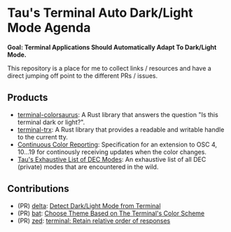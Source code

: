 # Tau's Terminal Auto Dark/Light Mode Agenda

**Goal: Terminal Applications Should Automatically Adapt To Dark/Light Mode.**

This repository is a place for me to collect links / resources and have a direct
jumping off point to the different PRs / issues.

## Products
* [terminal-colorsaurus]: A Rust library that answers the question "Is this terminal dark or light?".
* [terminal-trx]: A Rust library that provides a readable and writable handle to the current tty.
* [Continuous Color Reporting]: Specification for an extension to OSC 4, 10...19 for continously receiving updates when the color changes.
* [Tau's Exhaustive List of DEC Modes][dec-modes]: An exhaustive list of all DEC (private) modes that are encountered in the wild.  

## Contributions
* (PR) [delta]: [Detect Dark/Light Mode from Terminal][delta-pr]
* (PR) [bat]: [Choose Theme Based on The Terminal's Color Scheme](https://github.com/sharkdp/bat/pull/2896)
* (PR) [zed]: [terminal: Retain relative order of responses](https://github.com/zed-industries/zed/pull/16456)

[bat]: https://github.com/sharkdp/bat
[delta]: https://github.com/dandavison/delta
[zed]: https://github.com/zed-industries/zed
[delta-pr]: https://github.com/dandavison/delta/pull/1615
[terminal-colorsaurus]: https://github.com/bash/terminal-colorsaurus
[terminal-trx]: https://github.com/bash/terminal-trx
[Continuous Color Reporting]: https://github.com/bash/continuous-color-reporting
[dec-modes]: https://tau.garden/dec-modes/
